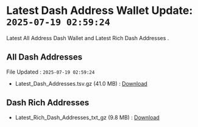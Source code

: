# Latest Dash Address Wallet Update: `2025-07-19 02:59:24`

Latest All Address Dash Wallet and Latest Rich Dash Addresses .

## All Dash Addresses

File Updated : `2025-07-19 02:59:24`

- Latest_Dash_Addresses.tsv.gz (41.0 MB) : [Download](https://github.com/Pymmdrza/Rich-Address-Wallet/releases/tag/Dash)

## Dash Rich Addresses

- Latest_Rich_Dash_Addresses_txt_gz (9.8 MB) : [Download](https://github.com/Pymmdrza/Rich-Address-Wallet/releases/tag/Dash)
